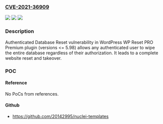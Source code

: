 ### [CVE-2021-36909](https://cve.mitre.org/cgi-bin/cvename.cgi?name=CVE-2021-36909)
![](https://img.shields.io/static/v1?label=Product&message=WP%20Reset%20PRO&color=blue)
![](https://img.shields.io/static/v1?label=Version&message=%3C%3D%205.98%20&color=brightgreen)
![](https://img.shields.io/static/v1?label=Vulnerability&message=CWE-284%20Improper%20Access%20Control&color=brightgreen)

### Description

Authenticated Database Reset vulnerability in WordPress WP Reset PRO Premium plugin (versions <= 5.98) allows any authenticated user to wipe the entire database regardless of their authorization. It leads to a complete website reset and takeover.

### POC

#### Reference
No PoCs from references.

#### Github
- https://github.com/20142995/nuclei-templates

